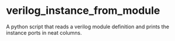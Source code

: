 # verilog_instance_from_module
A python script that reads a verilog module definition and prints the instance ports in neat columns.

